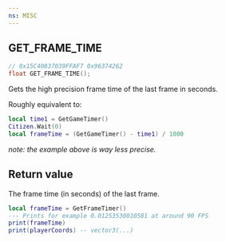 ```yaml
---
ns: MISC
---
```

## GET_FRAME_TIME

```c
// 0x15C40837039FFAF7 0x96374262
float GET_FRAME_TIME();
```

Gets the high precision frame time of the last frame in seconds.

Roughly equivalent to:
```lua
local time1 = GetGameTimer()
Citizen.Wait(0)
local frameTime = (GetGameTimer() - time1) / 1000
```

_note: the example above is way less precise._

## Return value
The frame time (in seconds) of the last frame.

```lua
local frameTime = GetFrameTimer()
--- Prints for example 0.01253530010581 at around 90 FPS
print(frameTime)
print(playerCoords) -- vector3(...)
```
